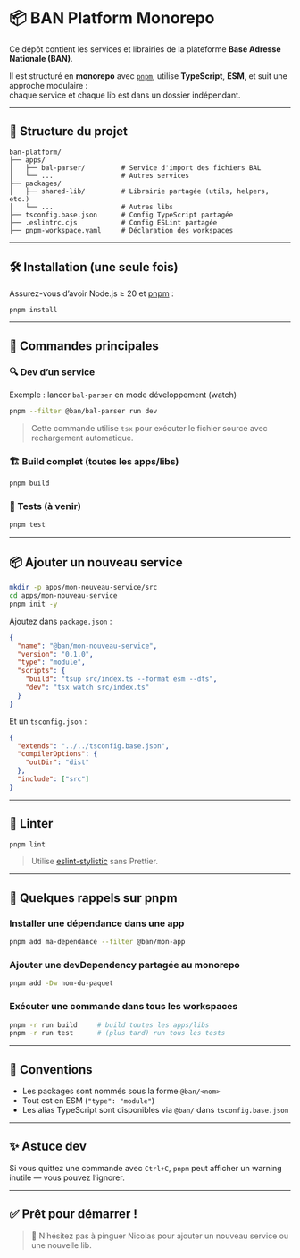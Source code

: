 # 📦 BAN Platform Monorepo

Ce dépôt contient les services et librairies de la plateforme **Base Adresse Nationale (BAN)**.

Il est structuré en **monorepo** avec [`pnpm`](https://pnpm.io), utilise **TypeScript**, **ESM**, et suit une approche modulaire :  
chaque service et chaque lib est dans un dossier indépendant.

---

## 📁 Structure du projet

```
ban-platform/
├── apps/
│   ├── bal-parser/         # Service d'import des fichiers BAL
│   └── ...                 # Autres services
├── packages/
│   ├── shared-lib/         # Librairie partagée (utils, helpers, etc.)
│   └── ...                 # Autres libs
├── tsconfig.base.json      # Config TypeScript partagée
├── .eslintrc.cjs           # Config ESLint partagée
├── pnpm-workspace.yaml     # Déclaration des workspaces
```

---

## 🛠️ Installation (une seule fois)

Assurez-vous d’avoir Node.js ≥ 20 et [pnpm](https://pnpm.io) :

```bash
pnpm install
```

---

## 🧪 Commandes principales

### 🔍 Dev d’un service

Exemple : lancer `bal-parser` en mode développement (watch)

```bash
pnpm --filter @ban/bal-parser run dev
```

> Cette commande utilise `tsx` pour exécuter le fichier source avec rechargement automatique.

### 🏗️ Build complet (toutes les apps/libs)

```bash
pnpm build
```

### 🧪 Tests (à venir)

```bash
pnpm test
```

---

## 📦 Ajouter un nouveau service

```bash
mkdir -p apps/mon-nouveau-service/src
cd apps/mon-nouveau-service
pnpm init -y
```

Ajoutez dans `package.json` :

```json
{
  "name": "@ban/mon-nouveau-service",
  "version": "0.1.0",
  "type": "module",
  "scripts": {
    "build": "tsup src/index.ts --format esm --dts",
    "dev": "tsx watch src/index.ts"
  }
}
```

Et un `tsconfig.json` :

```json
{
  "extends": "../../tsconfig.base.json",
  "compilerOptions": {
    "outDir": "dist"
  },
  "include": ["src"]
}
```

---

## 🧹 Linter

```bash
pnpm lint
```

> Utilise [eslint-stylistic](https://eslint.style/) sans Prettier.

---

## 🔎 Quelques rappels sur pnpm

### Installer une dépendance dans une app

```bash
pnpm add ma-dependance --filter @ban/mon-app
```

### Ajouter une devDependency partagée au monorepo

```bash
pnpm add -Dw nom-du-paquet
```

### Exécuter une commande dans tous les workspaces

```bash
pnpm -r run build     # build toutes les apps/libs
pnpm -r run test      # (plus tard) run tous les tests
```

---

## 🔄 Conventions

- Les packages sont nommés sous la forme `@ban/<nom>`
- Tout est en ESM (`"type": "module"`)
- Les alias TypeScript sont disponibles via `@ban/` dans `tsconfig.base.json`

---

## ✨ Astuce dev

Si vous quittez une commande avec `Ctrl+C`, `pnpm` peut afficher un warning inutile — vous pouvez l’ignorer.

---

## ✅ Prêt pour démarrer !

> 🚀 N’hésitez pas à pinguer Nicolas pour ajouter un nouveau service ou une nouvelle lib.
